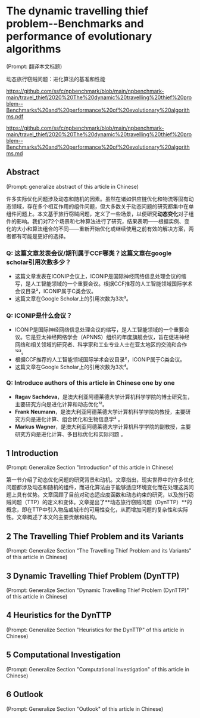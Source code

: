 # The dynamic travelling thief problem--Benchmarks and performance of evolutionary algorithms

(Prompt: 翻译本文标题)

动态旅行窃贼问题：进化算法的基准和性能

https://github.com/ssfc/npbenchmark/blob/main/npbenchmark-main/travel_thief/2020%20The%20dynamic%20travelling%20thief%20problem--Benchmarks%20and%20performance%20of%20evolutionary%20algorithms.pdf

https://github.com/ssfc/npbenchmark/blob/main/npbenchmark-main/travel_thief/2020%20The%20dynamic%20travelling%20thief%20problem--Benchmarks%20and%20performance%20of%20evolutionary%20algorithms.md

## Abstract

(Prompt: generalize abstract of this article in Chinese)

许多实际优化问题涉及动态和随机的因素。虽然在诸如供应链优化和物流等固有动态领域，存在多个相互作用的组件问题，但大多数关于动态问题的研究都集中在单组件问题上。本文基于旅行窃贼问题，定义了一些场景，以便研究**动态变化**对子组件的影响。我们对72个场景和七种算法进行了研究，结果表明——根据实例、变化的大小和算法组合的不同——重新开始优化或继续使用之前有效的解决方案，两者都有可能是更好的选择。

### Q: 这篇文章发表会议/期刊属于CCF哪类？这篇文章在google scholar引用次数多少？

- 这篇文章发表在ICONIP会议上，ICONIP是国际神经网络信息处理会议的缩写，是人工智能领域的一个重要会议。根据CCF推荐的人工智能领域国际学术会议目录²，ICONIP属于C类会议。
- 这篇文章在Google Scholar上的引用次数为3次³。

### Q: ICONIP是什么会议？

- ICONIP是国际神经网络信息处理会议的缩写，是人工智能领域的一个重要会议。它是亚太神经网络学会（APNNS）组织的年度旗舰会议，旨在促进神经网络和相关领域的研究者、科学家和工业专业人士在亚太地区的交流和合作¹²³。
- 根据CCF推荐的人工智能领域国际学术会议目录²，ICONIP属于C类会议。
- 这篇文章在Google Scholar上的引用次数为3次⁴。

### Q: Introduce authors of this article in Chinese one by one

- **Ragav Sachdeva**，是澳大利亚阿德莱德大学计算机科学学院的博士研究生，主要研究方向是进化计算和动态优化¹²。
- **Frank Neumann**，是澳大利亚阿德莱德大学计算机科学学院的教授，主要研究方向是进化计算、组合优化和生物信息学³ 。
- **Markus Wagner**，是澳大利亚阿德莱德大学计算机科学学院的副教授，主要研究方向是进化计算、多目标优化和实际问题 。

## 1 Introduction

(Prompt: Generalize Section "Introduction" of this article in Chinese)

第一节介绍了动态优化问题的研究背景和动机。文章指出，现实世界中的许多优化问题都涉及动态和随机的组件，而进化算法由于能够适应环境变化而在处理这类问题上具有优势。文章回顾了目前对动态适应度函数和动态约束的研究，以及旅行窃贼问题（TTP）的定义和变体。文章提出了**动态旅行窃贼问题（DynTTP）**的概念，即在TTP中引入物品或城市的可用性变化，从而增加问题的复杂性和实际性。文章概述了本文的主要贡献和结构。

## 2 The Travelling Thief Problem and its Variants

(Prompt: Generalize Section "The Travelling Thief Problem and its Variants" of this article in Chinese)

## 3 Dynamic Travelling Thief Problem (DynTTP)

(Prompt: Generalize Section "Dynamic Travelling Thief Problem (DynTTP)" of this article in Chinese)

## 4 Heuristics for the DynTTP

(Prompt: Generalize Section "Heuristics for the DynTTP" of this article in Chinese)

## 5 Computational Investigation

(Prompt: Generalize Section "Computational Investigation" of this article in Chinese)

## 6 Outlook

(Prompt: Generalize Section "Outlook" of this article in Chinese)